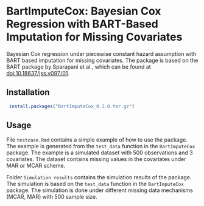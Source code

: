 # BartImputeCox: Bayesian Cox Regression with BART-Based Imputation for Missing Covariates
Bayesian Cox regression under piecewise constant hazard assumption with BART based imputation for missing covariates. The package is based on the BART package by  Sparapani et al., which can be found at <doi:10.18637/jss.v097.i01>.

## Installation

```r
 install.packages("BartImputeCox_0.1.0.tar.gz")
```

## Usage 

File `testcase.Rmd` contains a simple example of how to use the package. The example is generated from the `test_data` function in the `BartImputeCox` package. The example is a simulated dataset with 500 observations and 3 covariates. The dataset contains missing values in the covariates under MAR or MCAR scheme.

Folder `Simulation results` contains the simulation results of the package. The simulation is based on the `test_data` function in the `BartImputeCox` package. The simulation is done under different missing data mechanisms (MCAR, MAR) with 500 sample size.